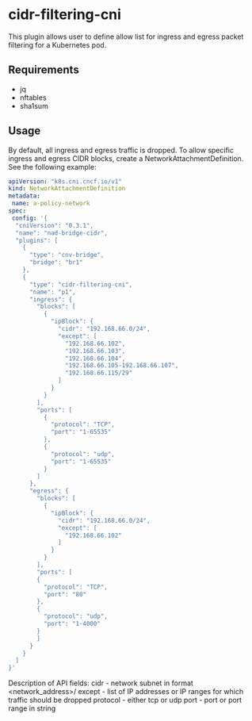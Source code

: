 # cidr-filtering-cni

This plugin allows user to define allow list for ingress and egress packet filtering for a Kubernetes pod.

## Requirements

- jq
- nftables
- sha1sum

## Usage

By default, all ingress and egress traffic is dropped.
To allow specific ingress and egress CIDR blocks, create a NetworkAttachmentDefinition. See the following example:

```yaml
apiVersion: "k8s.cni.cncf.io/v1"
kind: NetworkAttachmentDefinition
metadata:
 name: a-policy-network
spec:
 config: '{
  "cniVersion": "0.3.1",
  "name": "nad-bridge-cidr",
  "plugins": [
    {
      "type": "cnv-bridge",
      "bridge": "br1"
    },
    {
      "type": "cidr-filtering-cni",
      "name": "p1",
      "ingress": {
        "blocks": [
          {
            "ipBlock": {
              "cidr": "192.168.66.0/24",
              "except": [
                "192.168.66.102",
                "192.168.66.103",
                "192.168.66.104",
                "192.168.66.105-192.168.66.107",
                "192.168.66.115/29"
              ]
            }
          }
        ],
        "ports": [
          {
            "protocol": "TCP",
            "port": "1-65535"
          },
          {
            "protocol": "udp",
            "port": "1-65535"
          }
        ]
      },
      "egress": {
        "blocks": [
          {
            "ipBlock": {
              "cidr": "192.168.66.0/24",
              "except": [
                "192.168.66.102"
              ]
            }
          }
        ],
        "ports": [
        {
          "protocol": "TCP",
          "port": "80"
        },
        {
          "protocol": "udp",
          "port": "1-4000"
        }
        ]
      }
    }
  ]
}'
```

Description of API fields:
cidr - network subnet in format <network_address>/<mask>
except - list of IP addresses or IP ranges for which traffic should be dropped
protocol - either tcp or udp
port - port or port range in string

